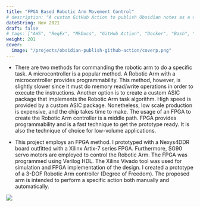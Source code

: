 ```yaml
---
title: "FPGA Based Robotic Arm Movement Control"
# description: "A custom GitHub Action to publish Obsidian notes as a website"
dateString: Nov 2021
draft: false
# tags: ["AWS", "RegEx", "MkDocs", "GitHub Action", "Docker", "Bash", "TypeScript", "Node.JS"]
weight: 201
cover:
  image: "/projects/obsidian-publish-github-action/coverp.png"
---
```


- There are two methods for commanding the robotic arm to do a specific task. A microcontroller is a popular method. A Robotic Arm with a microcontroller provides programmability. This method, however, is slightly slower since it must do memory read/write operations in order to execute the instructions. Another option is to create a custom ASIC package that implements the Robotic Arm task algorithm. High speed is provided by a custom ASIC package. Nonetheless, low scale production is expensive, and the chip takes time to make. The usage of an FPGA to create the Robotic Arm controller is a middle path. FPGA provides programmability and is a fast technique to get the prototype ready. It is also the technique of choice for low-volume applications.

- This project employs an FPGA method. I prototyped with a Nexys4DDR board outfitted with a Xilinx Artix-7 series FPGA. Furthermore, SG90 servo motors are employed to control the Robotic Arm. The FPGA was programmed using Verilog HDL. The Xilinx Vivado tool was used for simulation and FPGA implementation of the design. I created a prototype of a 3-DOF Robotic Arm controller (Degree of Freedom). The proposed arm is intended to perform a specific action both manually and automatically.

![](/projects/obsidian-publish-github-action/img.png#center)
